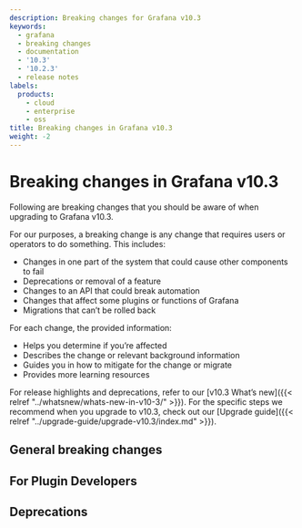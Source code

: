 ```yaml
---
description: Breaking changes for Grafana v10.3
keywords:
  - grafana
  - breaking changes
  - documentation
  - '10.3'
  - '10.2.3'
  - release notes
labels:
  products:
    - cloud
    - enterprise
    - oss
title: Breaking changes in Grafana v10.3
weight: -2
---
```


# Breaking changes in Grafana v10.3

Following are breaking changes that you should be aware of when upgrading to Grafana v10.3.

For our purposes, a breaking change is any change that requires users or operators to do something. This includes:

- Changes in one part of the system that could cause other components to fail
- Deprecations or removal of a feature
- Changes to an API that could break automation
- Changes that affect some plugins or functions of Grafana
- Migrations that can’t be rolled back

For each change, the provided information:

- Helps you determine if you’re affected
- Describes the change or relevant background information
- Guides you in how to mitigate for the change or migrate
- Provides more learning resources

For release highlights and deprecations, refer to our [v10.3 What’s new]({{< relref "../whatsnew/whats-new-in-v10-3/" >}}). For the specific steps we recommend when you upgrade to v10.3, check out our [Upgrade guide]({{< relref "../upgrade-guide/upgrade-v10.3/index.md" >}}).

<!--
## Feature

You must use relative references when linking to docs within the Grafana repo. Please do not use absolute URLs. For more information about relrefs, refer to [Links and references](/docs/writers-toolkit/writing-guide/references/).-->

## General breaking changes

## For Plugin Developers

## Deprecations
